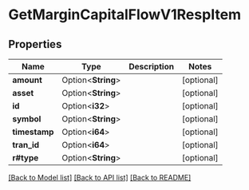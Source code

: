 # GetMarginCapitalFlowV1RespItem

## Properties

Name | Type | Description | Notes
------------ | ------------- | ------------- | -------------
**amount** | Option<**String**> |  | [optional]
**asset** | Option<**String**> |  | [optional]
**id** | Option<**i32**> |  | [optional]
**symbol** | Option<**String**> |  | [optional]
**timestamp** | Option<**i64**> |  | [optional]
**tran_id** | Option<**i64**> |  | [optional]
**r#type** | Option<**String**> |  | [optional]

[[Back to Model list]](../README.md#documentation-for-models) [[Back to API list]](../README.md#documentation-for-api-endpoints) [[Back to README]](../README.md)


